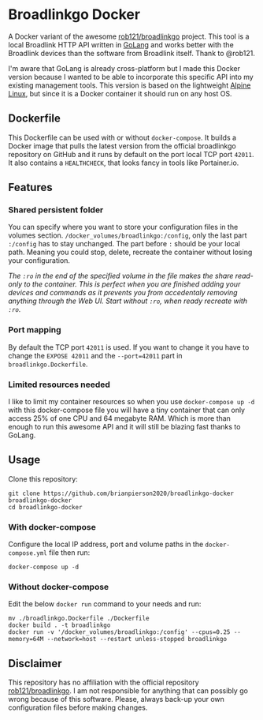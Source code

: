 # Broadlinkgo Docker

A Docker variant of the awesome [rob121/broadlinkgo](https://github.com/rob121/broadlinkgo) project. This tool is a local Broadlink HTTP API written in [GoLang](https://golang.org/) and works better with the Broadlink devices than the software from Broadlink itself. Thank to @rob121.

I'm aware that GoLang is already cross-platform but I made this Docker version because I wanted to be able to incorporate this specific API into my existing management tools. This version is based on the lightweight [Alpine Linux](https://alpinelinux.org/), but since it is a Docker container it should run on any host OS.

## Dockerfile
This Dockerfile can be used with or without `docker-compose`. It builds a Docker image that pulls the latest version from the official broadlinkgo repository on GitHub and it runs by default on the port local TCP port `42011`. It also contains a `HEALTHCHECK`, that looks fancy in tools like Portainer.io.

## Features

### Shared persistent folder
You can specify where you want to store your configuration files in the volumes section. `/docker_volumes/broadlinkgo:/config`, only the last part `:/config` has to stay unchanged. The part before `:` should be your local path. Meaning you could stop, delete, recreate the container without losing your configuration. 

_The `:ro` in the end of the specified volume in the file makes the share read-only to the container. This is perfect when you are finished adding your devices and commands as it prevents you from accedentaly removing anything through the Web UI. Start without `:ro`, when ready recreate with `:ro`._

### Port mapping
By default the TCP port `42011` is used. If you want to change it you have to change the `EXPOSE 42011` and the `--port=42011` part in `broadlinkgo.Dockerfile`.

### Limited resources needed

I like to limit my container resources so when you use `docker-compose up -d` with this docker-compose file you will have a tiny container that can only access 25% of one CPU and 64 megabyte RAM. Which is more than enough to run this awesome API and it will still be blazing fast thanks to GoLang.

## Usage

Clone this repository:

    git clone https://github.com/brianpierson2020/broadlinkgo-docker broadlinkgo-docker
    cd broadlinkgo-docker

### With docker-compose
Configure the local IP address, port and volume paths in the `docker-compose.yml` file then run:

    docker-compose up -d

### Without docker-compose
Edit the below `docker run` command to your needs and run:

    mv ./broadlinkgo.Dockerfile ./Dockerfile
    docker build . -t broadlinkgo
    docker run -v '/docker_volumes/broadlinkgo:/config' --cpus=0.25 --memory=64M --network=host --restart unless-stopped broadlinkgo


## Disclaimer
This repository has no affiliation with the official repository [rob121/broadlinkgo](https://github.com/rob121/broadlinkgo). I am not responsible for anything that can possibly go wrong because of this software. Please, always back-up your own configuration files before making changes.